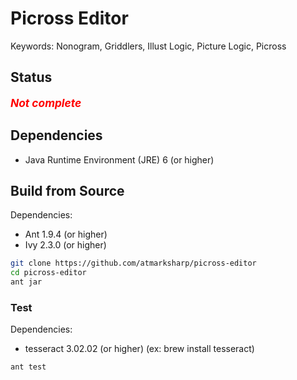 # Picross Editor

Keywords: Nonogram, Griddlers, Illust Logic, Picture Logic, Picross

## Status

<b><i><span style="color:red; font-size: 13pt">Not complete</span></i></b>

## Dependencies

- Java Runtime Environment (JRE) 6 (or higher)

## Build from Source

Dependencies:

- Ant 1.9.4 (or higher)
- Ivy 2.3.0 (or higher)

```sh
git clone https://github.com/atmarksharp/picross-editor
cd picross-editor
ant jar
```

### Test

Dependencies:

- tesseract 3.02.02 (or higher) (ex: brew install tesseract)

```sh
ant test
```


